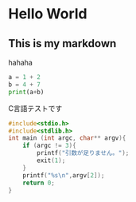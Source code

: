 # Hello World 

## This is my **markdown**

hahaha

```python
a = 1 + 2
b = 4 + 7
print(a+b)
```
C言語テストです
```c
#include<stdio.h>
#include<stdlib.h>
int main (int argc, char** argv){
    if (argc != 3){
        printf("引数が足りません。");
        exit(1);
    }
    printf("%s\n",argv[2]);
    return 0;
}
```